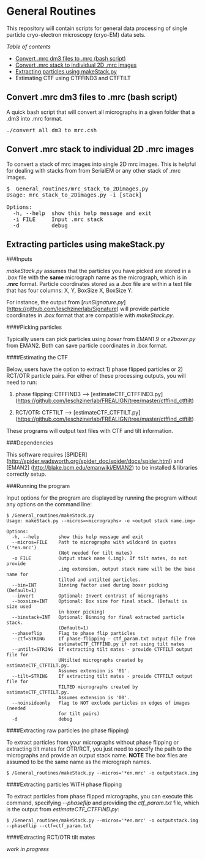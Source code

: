 # General Routines
This repository will contain scripts for general data processing of single particle cryo-electron microscopy (cryo-EM) data sets.

*Table of contents*
- [Convert .mrc dm3 files to .mrc (bash script)](https://github.com/leschzinerlab/General_routines#convert-mrc-dm3-files-to-mrc-bash-script)
- [Convert .mrc stack to individual 2D .mrc images](https://github.com/leschzinerlab/General_routines#convert-mrc-stack-to-individual-2d-mrc-images)
- [Extracting particles using makeStack.py](https://github.com/leschzinerlab/General_routines#extracting-particles-using-makestackpy)
- Estimating CTF using CTFFIND3 and CTFTILT

## Convert .mrc dm3 files to .mrc (bash script)

A quick bash script that will convert all micrographs in a given folder that a .dm3 into .mrc format.

<pre>./convert_all_dm3_to_mrc.csh</pre>

## Convert .mrc stack to individual 2D .mrc images

To convert a stack of mrc images into single 2D mrc images. This is helpful for dealing with stacks from from SerialEM or any other stack of .mrc images.

<pre>$  General_routines/mrc_stack_to_2Dimages.py
Usage: mrc_stack_to_2Dimages.py -i [stack]

Options:
  -h, --help  show this help message and exit
  -i FILE     Input .mrc stack
  -d          debug</pre>

## Extracting particles using makeStack.py

###Inputs

*makeStack.py* assumes that the particles you have picked are stored in a *.box* file with the **same** micrograph name as the micrograph, which is in **.mrc** format. Particle coordinates stored as a *.box* file are within a text file that has four columns: X, Y, BoxSize X, BoxSize Y.

For instance, the output from [*runSignature.py*] (https://github.com/leschzinerlab/Signature) will provide particle coordinates in *.box* format that are compatible with *makeStack.py*.

####Picking particles

Typically users can pick particles using *boxer* from EMAN1.9 or *e2boxer.py* from EMAN2. Both can save particle coordinates in .box format.

####Estimating the CTF

Below, users have the option to extract 1) phase flipped particles or 2) RCT/OTR particle pairs. For either of these processing outputs, you will need to run:

1) phase flipping: CTFFIND3 --> [estimateCTF_CTFFIND3.py] (https://github.com/leschzinerlab/FREALIGN/tree/master/ctffind_ctftilt)

2) RCT/OTR: CTFTILT --> [estimateCTF_CTFTILT.py] (https://github.com/leschzinerlab/FREALIGN/tree/master/ctffind_ctftilt)

These programs will output text files with CTF and tilt information.

###Dependencies

This software requires [SPIDER] (http://spider.wadsworth.org/spider_doc/spider/docs/spider.html) and [EMAN2] (http://blake.bcm.edu/emanwiki/EMAN2) to be installed & libraries correctly setup.

###Running the program

Input options for the program are displayed by running the program without any options on the command line:

```
$ /General_routines/makeStack.py
Usage: makeStack.py --micros=<micrographs> -o <output stack name.img>

Options:
  -h, --help       show this help message and exit
  --micros=FILE    Path to micrographs with wildcard in quotes ('*en.mrc')
                   (Not needed for tilt mates)
  -o FILE          Output stack name (.img). If tilt mates, do not provide
                   .img extension, output stack name will be the base name for
                   tilted and untilted particles.
  --bin=INT        Binning factor used during boxer picking (Default=1)
  --invert         Optional: Invert contrast of micrographs
  --boxsize=INT    Optional: Box size for final stack. (Default is size used
                   in boxer picking)
  --binstack=INT   Optional: Binning for final extracted particle stack.
                   (Default=1)
  --phaseflip      Flag to phase flip particles
  --ctf=STRING     If phase-flipping - ctf_param.txt output file from
                   estimateCTF_CTFFIND.py if not using tilt mates
  --untilt=STRING  If extracting tilt mates - provide CTFTILT output file for
                   UNtilted micrographs created by estimateCTF_CTFTILT.py.
                   Assumes extension is '01'.
  --tilt=STRING    If extracting tilt mates - provide CTFTILT output file for
                   TILTED micrographs created by estimateCTF_CTFTILT.py.
                   Assumes extension is '00'.
  --noinsideonly   Flag to NOT exclude particles on edges of images (needed
                   for tilt pairs)
  -d               debug
  ```

####Extracting raw particles (no phase flipping)

To extract particles from your micrographs without phase flipping or extracting tilt mates for OTR/RCT, you just need to specify the path to the micrographs and provide an output stack name. **NOTE** The box files are assumed to be the same name as the micrograph names.

```
$ /General_routines/makeStack.py --micros='*en.mrc' -o outputstack.img
```

####Extracting particles WITH phase flipping

To extract particles from phase flipped micrographs, you can execute this command, specifying *--phaseflip* and providing the *ctf_param.txt* file, which is the output from *estimateCTF_CTFFIND.py*:

```
$ /General_routines/makeStack.py --micros='*en.mrc' -o outputstack.img --phaseflip --ctf=ctf_param.txt
```

####Extracting RCT/OTR tilt mates

*work in progress*
